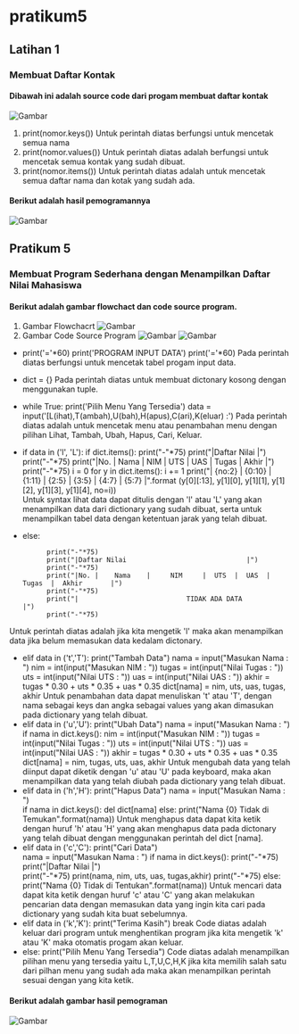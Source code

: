 # pratikum5

## Latihan 1

### Membuat Daftar Kontak
#### Dibawah ini adalah source code dari progam membuat daftar kontak
![Gambar](ss/ss1.png)
1. print(nomor.keys())
Untuk perintah diatas berfungsi untuk mencetak semua nama
2. print(nomor.values())
Untuk perintah diatas adalah berfungsi untuk mencetak semua kontak yang sudah dibuat.
3. print(nomor.items())
Untuk perintah diatas adalah untuk mencetak semua daftar nama dan kotak yang sudah ada.
#### Berikut adalah hasil pemogramannya
![Gambar](ss/ss2.png)

## Pratikum 5

### Membuat Program Sederhana dengan Menampilkan Daftar Nilai Mahasiswa

#### Berikut adalah gambar flowchact dan code source program.
1. Gambar Flowchacrt
![Gambar](ss/ss3.png)
2. Gambar Code Source Program
![Gambar](ss/ss4.png)
![Gambar](ss/ss5.png)
- print('='*60)
print('PROGRAM INPUT DATA')
print('='*60)
Pada perintah diatas berfungsi untuk mencetak tabel progam input data.
- dict = {}
Pada perintah diatas untuk membuat dictonary kosong dengan menggunakan tuple.
- while True:
    print('Pilih Menu Yang Tersedia')
    data = input('[L(ihat),T(ambah),U(bah),H(apus),C(ari),K(eluar) :')
Pada perintah diatas adalah untuk mencetak menu atau penambahan menu dengan pilihan Lihat, Tambah, Ubah, Hapus, Cari, Keluar.
- if data in ('l', 'L'):
        if dict.items():
            print("-"*75)
            print("|Daftar Nilai                                                            |") 
            print("-"*75)
            print("|No. |    Nama    |     NIM     |  UTS  |  UAS  |  Tugas  |  Akhir       |")
            print("-"*75)
            i = 0 
            for y in dict.items():
                i += 1
                print("| {no:2} | {0:10} | {1:11} | {2:5} | {3:5} | {4:7} | {5:7}      |".format
                (y[0][:13], y[1][0], y[1][1], y[1][2], y[1][3], y[1][4], no=i))       
Untuk syntax lihat data dapat ditulis dengan 'l' atau 'L' yang akan menampilkan data  dari dictionary yang sudah dibuat, serta untuk menampilkan tabel data dengan ketentuan jarak yang telah dibuat.
- else:
           
            print("-"*75)
            print("|Daftar Nilai                              |") 
            print("-"*75)
            print("|No. |    Nama    |     NIM     |  UTS  |  UAS  |  Tugas  |  Akhir       |")
            print("-"*75)
            print("|                           TIDAK ADA DATA                               |") 
            print("-"*75)      
Untuk perintah diatas adalah jika kita mengetik 'l' maka akan menampilkan data jika belum memasukan data kedalam dictonary.
-  elif data in ('t','T'):
        print("Tambah Data")
        nama = input("Masukan Nama      : ")
        nim = int(input("Masukan NIM    : "))
        tugas = int(input("Nilai Tugas  : "))
        uts = int(input("Nilai UTS      : "))
        uas = int(input("Nilai UAS      : "))
        akhir = tugas * 0.30 + uts * 0.35 + uas * 0.35
        dict[nama] = nim, uts, uas, tugas, akhir
Untuk penambahan data dapat menuliskan 't' atau 'T', dengan nama sebagai keys dan angka sebagai values yang akan dimasukan pada dictionary yang telah dibuat.
- elif data in ('u','U'):
        print("Ubah Data")
        nama = input("Masukan Nama                  : ")
        if nama in dict.keys():
            nim = int(input("Masukan NIM    : "))
            tugas = int(input("Nilai Tugas  : "))
            uts = int(input("Nilai UTS      : "))
            uas = int(input("Nilai UAS      : "))
            akhir = tugas * 0.30 + uts * 0.35 + uas * 0.35                
            dict[nama] = nim, tugas, uts, uas, akhir
Untuk mengubah data yang telah diinput dapat diketik dengan 'u' atau 'U' pada keyboard, maka akan menampilkan data yang telah diubah pada dictionary yang telah dibuat. 
- elif data in ('h','H'):
        print("Hapus Data")
        nama = input("Masukan Nama      : ")    
        if nama in dict.keys():
            del dict[nama]
        else:
            print("Nama {0} Tidak di Temukan".format(nama))
Untuk menghapus data dapat kita ketik dengan huruf 'h' atau 'H' yang akan menghapus data pada dictonary yang telah dibuat dengan menggunakan perintah del dict [nama].
- elif data in ('c','C'):
        print("Cari Data")            
        nama = input("Masukan Nama      : ")
        if nama in dict.keys():
            print("-"*75)
            print("|Daftar Nilai                              |")  
            print("-"*75)
            print(nama, nim, uts, uas, tugas,akhir)
            print("-"*75)
        else:
            print("Nama {0} Tidak di Tentukan".format(nama))
Untuk mencari data dapat kita ketik dengan huruf 'c' atau 'C' yang akan melakukan pencarian data dengan memasukan data yang ingin kita cari pada dictionary yang sudah kita buat sebelumnya.
- elif data in ('k','K'):
        print("Terima Kasih")
        break
Code diatas adalah keluar dari program untuk menghentikan program jika kita mengetik 'k' atau 'K' maka otomatis progam akan keluar.
- else:
        print("Pilih Menu Yang Tersedia")
Code diatas adalah menampilkan pilihan menu yang tersedia yaitu L,T,U,C,H,K jika kita memilih salah satu dari pilhan menu yang sudah ada maka akan menampilkan perintah sesuai dengan yang kita ketik.

#### Berikut adalah gambar hasil pemograman
![Gambar](ss/ss6.png)